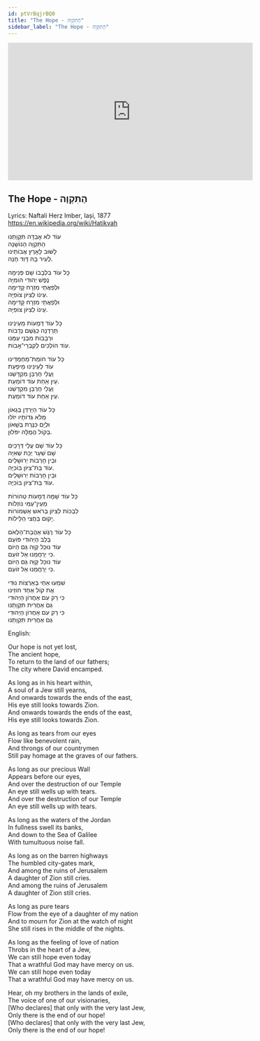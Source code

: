 ```yaml
---
id: ptVrBqjrBQ0
title: "The Hope - הַתִּקְוָה"
sidebar_label: "The Hope - הַתִּקְוָה"
---
```


<div class="video-float-container">
  <iframe
    width="560"
    height="315"
    src="https://www.youtube.com/embed/ptVrBqjrBQ0"
    title="YouTube video player"
    frameborder="0"
    allow="accelerometer; autoplay; clipboard-write; encrypted-media; gyroscope; picture-in-picture; web-share"
    referrerpolicy="strict-origin-when-cross-origin"
    allowfullscreen
  ></iframe>
</div>

## The Hope - הַתִּקְוָה

Lyrics: Naftali Herz Imber, Iași, 1877  
https://en.wikipedia.org/wiki/Hatikvah

עוֹד לֹא אָבְדָה תִּקְוָתֵנוּ  
הַתִּקְוָה הַנּוֹשָׁנָה  
לָשּׁוּב לָאָרֶץ אֲבוֹתֵינוּ  
לְעִיר בָּהּ דָּוִד חָנָה.

כָּל עוֹד בִּלְבָבוֹ שָׁם פְּנִימָה  
נֶפֶשׁ יְהוּדִי הוֹמִיָּה  
וּלְפַאֲתֵי מִזְרָח קָדִימָה  
עֵינוֹ לְצִיּוֹן צוֹפִיָּה.  
וּלְפַאֲתֵי מִזְרָח קָדִימָה  
עֵינוֹ לְצִיּוֹן צוֹפִיָּה.

כָּל עוֹד דְּמָעוֹת מֵעֵינֵינוּ  
תֵּרֵדְנָה כְּגֶשֶׁם נְדָבוֹת  
וּרְבָבוֹת מִבְּנֵי עַמֵּנוּ  
עוֹד הוֹלְכִים לְקִבְרֵי־אָבוֹת.

כָּל עוֹד חוֹמַת־מַחְמַדֵּינוּ  
עוֹד לְעֵינֵינוּ מֵיפַעַת  
 וַעֲלֵי חֻרְבַּן מִקְדָּשֵׁנוּ  
עַיִן אַחַת עוֹד דּוֹמַעַת.  
 וַעֲלֵי חֻרְבַּן מִקְדָּשֵׁנוּ  
עַיִן אַחַת עוֹד דּוֹמַעַת.

כָּל עוֹד הַיַּרְדֵּן בְּגָאוֹן  
מְלֹא גְּדוֹתָיו יִזֹלוּ  
וּלְיָם כִּנֶּרֶת בְּשָׁאוֹן  
בְּקוֹל הֲמֻלָּה יִפֹּלוּן.

כָּל עוֹד שָׁם עֲלֵי דְּרָכַיִם  
שָׁם שַׁעַר יֻכַּת שְׁאִיָּה  
 וּבֵין חָרְבוֹת יְרוּשָׁלַיִם  
עוֹד בַּת־צִיּוֹן בּוֹכִיָּה.  
 וּבֵין חָרְבוֹת יְרוּשָׁלַיִם  
עוֹד בַּת־צִיּוֹן בּוֹכִיָּה.

כָּל עוֹד שָׁמָּה דְּמָעוֹת טְהוֹרוֹת  
מֵעֵין־עַמִּי נוֹזְלוֹת  
לִבְכּוֹת לְצִיּוֹן בְּרֹאש אַשְׁמוֹרוֹת  
יָקוּם בַּחֲצִי הַלֵּילוֹת.

כָּל עוֹד רֶגֶשׁ אַהֲבַת־הַלְּאֹם  
בְּלֵב הַיְּהוּדִי פּוֹעֵם  
 עוֹד נוּכַל קַוֵּה גַּם הַיּוֹם  
כִּי יְרַחֲמֵנוּ אֵל זוֹעֵם.  
 עוֹד נוּכַל קַוֵּה גַּם הַיּוֹם  
כִּי יְרַחֲמֵנוּ אֵל זוֹעֵם.

שִׁמְעוּ אַחַי בְּאַרְצוֹת נוּדִי  
אֶת קוֹל אַחַד חוֹזֵינוּ  
כִּי רַק עִם אַחֲרוֹן הַיְּהוּדִי  
גַּם אַחֲרִית תִּקְוָתֵנוּ  
כִּי רַק עִם אַחֲרוֹן הַיְּהוּדִי  
גַּם אַחֲרִית תִּקְוָתֵנוּ

English:

Our hope is not yet lost,  
The ancient hope,  
To return to the land of our fathers;  
The city where David encamped.

As long as in his heart within,  
A soul of a Jew still yearns,  
And onwards towards the ends of the east,  
His eye still looks towards Zion.  
And onwards towards the ends of the east,  
His eye still looks towards Zion.

As long as tears from our eyes  
Flow like benevolent rain,  
And throngs of our countrymen  
Still pay homage at the graves of our fathers.

As long as our precious Wall  
Appears before our eyes,  
And over the destruction of our Temple  
An eye still wells up with tears.  
And over the destruction of our Temple  
An eye still wells up with tears.

As long as the waters of the Jordan  
In fullness swell its banks,  
And down to the Sea of Galilee  
With tumultuous noise fall.

As long as on the barren highways  
The humbled city-gates mark,  
And among the ruins of Jerusalem  
A daughter of Zion still cries.  
And among the ruins of Jerusalem  
A daughter of Zion still cries.

As long as pure tears  
Flow from the eye of a daughter of my nation  
And to mourn for Zion at the watch of night  
She still rises in the middle of the nights.

As long as the feeling of love of nation  
Throbs in the heart of a Jew,  
We can still hope even today  
That a wrathful God may have mercy on us.  
We can still hope even today  
That a wrathful God may have mercy on us.

Hear, oh my brothers in the lands of exile,  
The voice of one of our visionaries,  
[Who declares] that only with the very last Jew,  
Only there is the end of our hope!  
[Who declares] that only with the very last Jew,  
Only there is the end of our hope!
